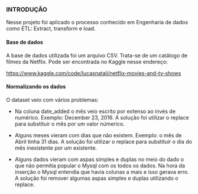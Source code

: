 ### INTRODUÇÃO

Nesse projeto foi aplicado o processo conhecido em Engenharia de dados como ETL: Extract, transform e load.

#### Base de dados

A base de dados utilizada foi um arquivo CSV. Trata-se de um catálogo de filmes da Netflix. Pode ser encontrada no Kaggle nesse endereço:

<https://www.kaggle.com/code/lucasnatali/netflix-movies-and-tv-shows>

#### Normalizando os dados

O dataset veio com vários problemas:

* Na coluna date_added o mês veio escrito por extenso ao invés de numérico. Exemplo: December 23, 2016. A solução foi utilizar o replace para substituir o mês por um valor númerico.

* Alguns meses vieram com dias que não existem. Exemplo: o mês de Abril tinha 31 dias. A solução foi utilizar o replace para substituir o dia do mês inexistente por um existente.

* Alguns dados vieram com aspas simples e duplas no meio do dado o que não permitia popular o Mysql com os todos os dados. Na hora da inserção o Mysql entendia que havia colunas a mais e isso gerava erro. A solução foi remover algumas aspas simples e duplas utilizando o replace.

